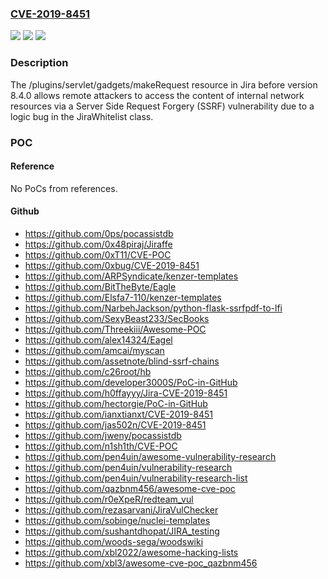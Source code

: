 ### [CVE-2019-8451](https://cve.mitre.org/cgi-bin/cvename.cgi?name=CVE-2019-8451)
![](https://img.shields.io/static/v1?label=Product&message=Jira&color=blue)
![](https://img.shields.io/static/v1?label=Version&message=%3C%208.4.0%20&color=brighgreen)
![](https://img.shields.io/static/v1?label=Vulnerability&message=Server-Side%20Request%20Forgery%20(SSRF)&color=brighgreen)

### Description

The /plugins/servlet/gadgets/makeRequest resource in Jira before version 8.4.0 allows remote attackers to access the content of internal network resources via a Server Side Request Forgery (SSRF) vulnerability due to a logic bug in the JiraWhitelist class.

### POC

#### Reference
No PoCs from references.

#### Github
- https://github.com/0ps/pocassistdb
- https://github.com/0x48piraj/Jiraffe
- https://github.com/0xT11/CVE-POC
- https://github.com/0xbug/CVE-2019-8451
- https://github.com/ARPSyndicate/kenzer-templates
- https://github.com/BitTheByte/Eagle
- https://github.com/Elsfa7-110/kenzer-templates
- https://github.com/NarbehJackson/python-flask-ssrfpdf-to-lfi
- https://github.com/SexyBeast233/SecBooks
- https://github.com/Threekiii/Awesome-POC
- https://github.com/alex14324/Eagel
- https://github.com/amcai/myscan
- https://github.com/assetnote/blind-ssrf-chains
- https://github.com/c26root/hb
- https://github.com/developer3000S/PoC-in-GitHub
- https://github.com/h0ffayyy/Jira-CVE-2019-8451
- https://github.com/hectorgie/PoC-in-GitHub
- https://github.com/ianxtianxt/CVE-2019-8451
- https://github.com/jas502n/CVE-2019-8451
- https://github.com/jweny/pocassistdb
- https://github.com/n1sh1th/CVE-POC
- https://github.com/pen4uin/awesome-vulnerability-research
- https://github.com/pen4uin/vulnerability-research
- https://github.com/pen4uin/vulnerability-research-list
- https://github.com/qazbnm456/awesome-cve-poc
- https://github.com/r0eXpeR/redteam_vul
- https://github.com/rezasarvani/JiraVulChecker
- https://github.com/sobinge/nuclei-templates
- https://github.com/sushantdhopat/JIRA_testing
- https://github.com/woods-sega/woodswiki
- https://github.com/xbl2022/awesome-hacking-lists
- https://github.com/xbl3/awesome-cve-poc_qazbnm456

